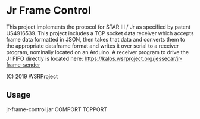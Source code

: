 # Jr Frame Control

This project implements the protocol for STAR III / Jr as specified by patent US4916539. This project includes a TCP socket data receiver which accepts frame data formatted in JSON, then takes that data and converts them to the appropriate dataframe format and writes it over serial to a receiver program, nominally located on an Arduino. A receiver program to drive the Jr FIFO directly is located here: https://kalos.wsrproject.org/jessecar/jr-frame-sender

(C) 2019 WSRProject

## Usage

jr-frame-control.jar COMPORT TCPPORT